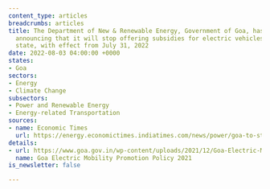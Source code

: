 ```yaml
---
content_type: articles
breadcrumbs: articles
title: The Department of New & Renewable Energy, Government of Goa, has issued a notice
  announcing that it will stop offering subsidies for electric vehicles (EVs) in the
  state, with effect from July 31, 2022
date: 2022-08-03 04:00:00 +0000
states:
- Goa
sectors:
- Energy
- Climate Change
subsectors:
- Power and Renewable Energy
- Energy-related Transportation
sources:
- name: Economic Times
  url: https://energy.economictimes.indiatimes.com/news/power/goa-to-stop-offering-ev-subsidy-from-july-31/93160038
details:
- url: https://www.goa.gov.in/wp-content/uploads/2021/12/Goa-Electric-Mobility-Promotion-Policy-2021.pdf
  name: Goa Electric Mobility Promotion Policy 2021
is_newsletter: false

---
```

